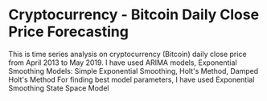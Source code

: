 # Cryptocurrency - Bitcoin Daily Close Price Forecasting
This is time series analysis on cryptocurrency (Bitcoin) daily close price from April 2013 to May 2019.
I have used ARIMA models, Exponential Smoothing Models: Simple Exponential Smoothing, Holt's Method, Damped Holt's Method
For finding best model parameters, I have used Exponential Smoothing State Space Model
